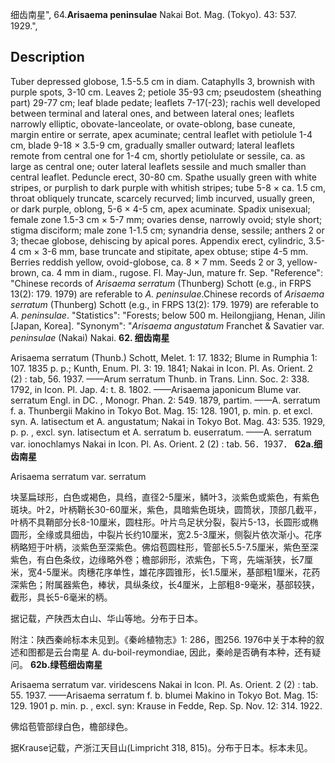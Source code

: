 细齿南星",
64.**Arisaema peninsulae** Nakai Bot. Mag. (Tokyo). 43: 537. 1929.",

## Description
Tuber depressed globose, 1.5-5.5 cm in diam. Cataphylls 3, brownish with purple spots, 3-10 cm. Leaves 2; petiole 35-93 cm; pseudostem (sheathing part) 29-77 cm; leaf blade pedate; leaflets 7-17(-23); rachis well developed between terminal and lateral ones, and between lateral ones; leaflets narrowly elliptic, obovate-lanceolate, or ovate-oblong, base cuneate, margin entire or serrate, apex acuminate; central leaflet with petiolule 1-4 cm, blade 9-18 × 3.5-9 cm, gradually smaller outward; lateral leaflets remote from central one for 1-4 cm, shortly petiolulate or sessile, ca. as large as central one; outer lateral leaflets sessile and much smaller than central leaflet. Peduncle erect, 30-80 cm. Spathe usually green with white stripes, or purplish to dark purple with whitish stripes; tube 5-8 × ca. 1.5 cm, throat obliquely truncate, scarcely recurved; limb incurved, usually green, or dark purple, oblong, 5-6 × 4-5 cm, apex acuminate. Spadix unisexual; female zone 1.5-3 cm × 5-7 mm; ovaries dense, narrowly ovoid; style short; stigma disciform; male zone 1-1.5 cm; synandria dense, sessile; anthers 2 or 3; thecae globose, dehiscing by apical pores. Appendix erect, cylindric, 3.5-4 cm × 3-6 mm, base truncate and stipitate, apex obtuse; stipe 4-5 mm. Berries reddish yellow, ovoid-globose, ca. 8 × 7 mm. Seeds 2 or 3, yellow-brown, ca. 4 mm in diam., rugose. Fl. May-Jun, mature fr. Sep.
  "Reference": "Chinese records of *Arisaema serratum* (Thunberg) Schott (e.g., in FRPS 13(2): 179. 1979) are referable to *A. peninsulae*.Chinese records of *Arisaema serratum* (Thunberg) Schott (e.g., in FRPS 13(2): 179. 1979) are referable to *A. peninsulae*.
  "Statistics": "Forests; below 500 m. Heilongjiang, Henan, Jilin [Japan, Korea].
  "Synonym": "*Arisaema angustatum* Franchet &amp; Savatier var. *peninsulae* (Nakai) Nakai.
**62. 细齿南星**

Arisaema serratum (Thunb.) Schott, Melet. 1: 17. 1832; Blume in Rumphia 1: 107. 1835 p. p.; Kunth, Enum. Pl. 3: 19. 1841; Nakai in Icon. Pl. As. Orient. 2 (2) : tab, 56. 1937. ——Arum serratum Thunb. in Trans. Linn. Soc. 2: 338. 1792, in Icon. Pl. Jap. 4: t. 8. 1802. ——Arisaema japonicum Blume var. serratum Engl. in DC. , Monogr. Phan. 2: 549. 1879, partim. ——A. serratum f. a. Thunbergii Makino in Tokyo Bot. Mag. 15: 128. 1901, p. min. p. et excl. syn. A. latisectum et A. angustatum; Nakai in Tokyo Bot. Mag. 43: 535. 1929, p. p. , excl. syn. latisectum et A. serratum b. euserratum. ——A. serratum var. ionochlamys Nakai in Icon. Pl. As. Orient. 2 (2) : tab. 56．1937．
**62a.细齿南星**

Arisaema serratum var. serratum

块茎扁球形，白色或褐色，具绉，直径2-5厘米，鳞叶3，淡紫色或紫色，有紫色斑块。叶2，叶柄鞘长30-60厘米，紫色，具暗紫色斑块，圆筒状，顶部几截平，叶柄不具鞘部分长8-10厘米，圆柱形。叶片鸟足状分裂，裂片5-13，长圆形或椭圆形，全缘或具细齿，中裂片长约10厘米，宽2.5-3厘米，侧裂片依次渐小。花序柄略短于叶柄，淡紫色至深紫色。佛焰苞圆柱形，管部长5.5-7.5厘米，紫色至深紫色，有白色条纹，边缘略外卷；檐部卵形，浓紫色，下弯，先端渐狭，长7厘米，宽4-5厘米。肉穗花序单性，雄花序圆锥形，长1.5厘米，基部粗1厘米，花药深紫色；附属器紫色，棒状，具纵条纹，长4厘米，上部粗8-9毫米，基部较狭，截形，具长5-6毫米的柄。

据记载，产陕西太白山、华山等地。分布于日本。

附注：陕西秦岭标本未见到。《秦岭植物志》1: 286，图256. 1976中关于本种的叙述和图都是云台南星 A. du-boil-reymondiae, 因此，秦岭是否确有本种，还有疑问。
**62b.绿苞细齿南星**

Arisaema serratum var. viridescens Nakai in Icon. Pl. As. Orient. 2 (2) : tab. 55. 1937. ——Arisaema serratum f. b. blumei Makino in Tokyo Bot. Mag. 15: 129. 1901 p. min. p. , excl. syn: Krause in Fedde, Rep. Sp. Nov. 12: 314. 1922.

佛焰苞管部绿白色，檐部绿色。

据Krause记载，产浙江天目山(Limpricht 318, 815)。分布于日本。标本未见。
